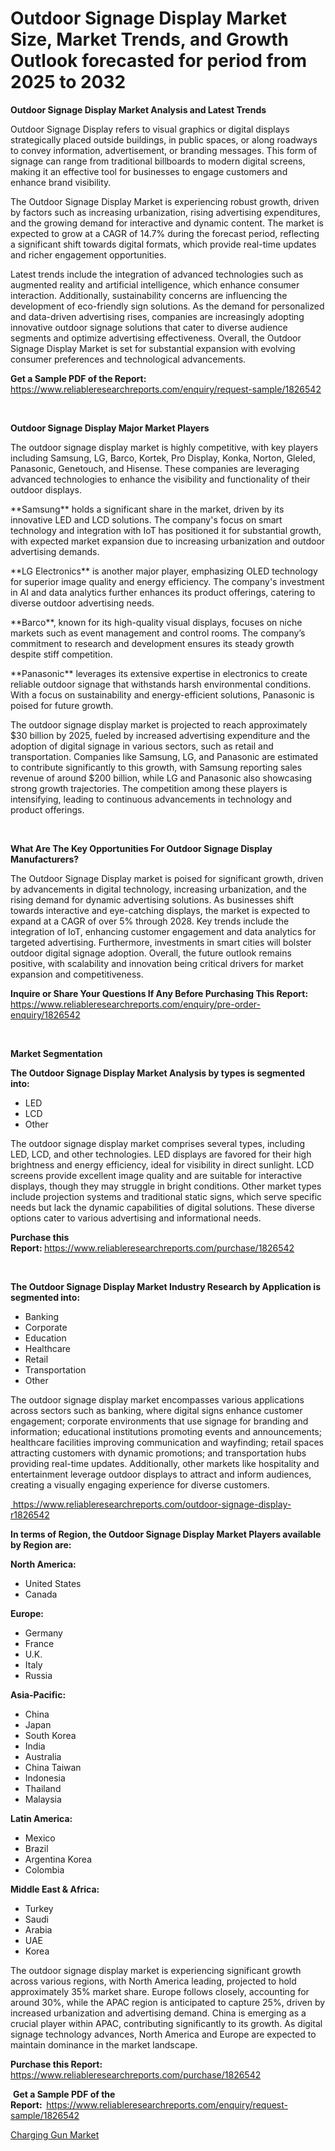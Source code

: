 <p><h1>Outdoor Signage Display Market Size, Market Trends, and Growth Outlook forecasted for period from 2025 to 2032</h1></p><p><strong>Outdoor Signage Display Market Analysis and Latest Trends</strong></p>
<p><p>Outdoor Signage Display refers to visual graphics or digital displays strategically placed outside buildings, in public spaces, or along roadways to convey information, advertisement, or branding messages. This form of signage can range from traditional billboards to modern digital screens, making it an effective tool for businesses to engage customers and enhance brand visibility.</p><p>The Outdoor Signage Display Market is experiencing robust growth, driven by factors such as increasing urbanization, rising advertising expenditures, and the growing demand for interactive and dynamic content. The market is expected to grow at a CAGR of 14.7% during the forecast period, reflecting a significant shift towards digital formats, which provide real-time updates and richer engagement opportunities. </p><p>Latest trends include the integration of advanced technologies such as augmented reality and artificial intelligence, which enhance consumer interaction. Additionally, sustainability concerns are influencing the development of eco-friendly sign solutions. As the demand for personalized and data-driven advertising rises, companies are increasingly adopting innovative outdoor signage solutions that cater to diverse audience segments and optimize advertising effectiveness. Overall, the Outdoor Signage Display Market is set for substantial expansion with evolving consumer preferences and technological advancements.</p></p>
<p><strong>Get a Sample PDF of the Report:&nbsp;</strong> <a href="https://www.reliableresearchreports.com/enquiry/request-sample/1826542?utm_campaign=13&utm_medium=2&utm_source=Github&utm_content=ia&utm_term=09042025&utm_id=outdoor-signage-display">https://www.reliableresearchreports.com/enquiry/request-sample/1826542</a></p>
<p>&nbsp;</p>
<p><strong>Outdoor Signage Display Major Market Players</strong></p>
<p><p>The outdoor signage display market is highly competitive, with key players including Samsung, LG, Barco, Kortek, Pro Display, Konka, Norton, Gleled, Panasonic, Genetouch, and Hisense. These companies are leveraging advanced technologies to enhance the visibility and functionality of their outdoor displays.</p><p>**Samsung** holds a significant share in the market, driven by its innovative LED and LCD solutions. The company's focus on smart technology and integration with IoT has positioned it for substantial growth, with expected market expansion due to increasing urbanization and outdoor advertising demands.</p><p>**LG Electronics** is another major player, emphasizing OLED technology for superior image quality and energy efficiency. The company's investment in AI and data analytics further enhances its product offerings, catering to diverse outdoor advertising needs.</p><p>**Barco**, known for its high-quality visual displays, focuses on niche markets such as event management and control rooms. The company’s commitment to research and development ensures its steady growth despite stiff competition.</p><p>**Panasonic** leverages its extensive expertise in electronics to create reliable outdoor signage that withstands harsh environmental conditions. With a focus on sustainability and energy-efficient solutions, Panasonic is poised for future growth.</p><p>The outdoor signage display market is projected to reach approximately $30 billion by 2025, fueled by increased advertising expenditure and the adoption of digital signage in various sectors, such as retail and transportation. Companies like Samsung, LG, and Panasonic are estimated to contribute significantly to this growth, with Samsung reporting sales revenue of around $200 billion, while LG and Panasonic also showcasing strong growth trajectories. The competition among these players is intensifying, leading to continuous advancements in technology and product offerings.</p></p>
<p>&nbsp;</p>
<p><strong>What Are The Key Opportunities For Outdoor Signage Display Manufacturers?</strong></p>
<p><p>The Outdoor Signage Display market is poised for significant growth, driven by advancements in digital technology, increasing urbanization, and the rising demand for dynamic advertising solutions. As businesses shift towards interactive and eye-catching displays, the market is expected to expand at a CAGR of over 5% through 2028. Key trends include the integration of IoT, enhancing customer engagement and data analytics for targeted advertising. Furthermore, investments in smart cities will bolster outdoor digital signage adoption. Overall, the future outlook remains positive, with scalability and innovation being critical drivers for market expansion and competitiveness.</p></p>
<p><strong>Inquire or Share Your Questions If Any Before Purchasing This Report:</strong> <a href="https://www.reliableresearchreports.com/enquiry/pre-order-enquiry/1826542?utm_campaign=13&utm_medium=2&utm_source=Github&utm_content=ia&utm_term=09042025&utm_id=outdoor-signage-display">https://www.reliableresearchreports.com/enquiry/pre-order-enquiry/1826542</a></p>
<p>&nbsp;</p>
<p><strong>Market Segmentation</strong></p>
<p><strong>The Outdoor Signage Display Market Analysis by types is segmented into:</strong></p>
<p><ul><li>LED</li><li>LCD</li><li>Other</li></ul></p>
<p><p>The outdoor signage display market comprises several types, including LED, LCD, and other technologies. LED displays are favored for their high brightness and energy efficiency, ideal for visibility in direct sunlight. LCD screens provide excellent image quality and are suitable for interactive displays, though they may struggle in bright conditions. Other market types include projection systems and traditional static signs, which serve specific needs but lack the dynamic capabilities of digital solutions. These diverse options cater to various advertising and informational needs.</p></p>
<p><strong>Purchase this Report:&nbsp;</strong><a href="https://www.reliableresearchreports.com/purchase/1826542?utm_campaign=13&utm_medium=2&utm_source=Github&utm_content=ia&utm_term=09042025&utm_id=outdoor-signage-display">https://www.reliableresearchreports.com/purchase/1826542</a></p>
<p>&nbsp;</p>
<p><strong>The Outdoor Signage Display Market Industry Research by Application is segmented into:</strong></p>
<p><ul><li>Banking</li><li>Corporate</li><li>Education</li><li>Healthcare</li><li>Retail</li><li>Transportation</li><li>Other</li></ul></p>
<p><p>The outdoor signage display market encompasses various applications across sectors such as banking, where digital signs enhance customer engagement; corporate environments that use signage for branding and information; educational institutions promoting events and announcements; healthcare facilities improving communication and wayfinding; retail spaces attracting customers with dynamic promotions; and transportation hubs providing real-time updates. Additionally, other markets like hospitality and entertainment leverage outdoor displays to attract and inform audiences, creating a visually engaging experience for diverse customers.</p></p>
<p><a href="https://www.reliableresearchreports.com/outdoor-signage-display-r1826542?utm_campaign=13&utm_medium=2&utm_source=Github&utm_content=ia&utm_term=09042025&utm_id=outdoor-signage-display">&nbsp;https://www.reliableresearchreports.com/outdoor-signage-display-r1826542</a></p>
<p><strong>In terms of Region, the Outdoor Signage Display Market Players available by Region are:</strong></p>
<p>
    <p> <strong> North America: </strong>
        <ul>
            <li>United States</li>
            <li>Canada</li>
        </ul>
        </p> 
    <p> <strong> Europe: </strong>
        <ul>
            <li>Germany</li>
            <li>France</li>
            <li>U.K.</li>
            <li>Italy</li>
            <li>Russia</li>
        </ul>
        </p> 
    <p> <strong> Asia-Pacific: </strong>
        <ul>
            <li>China</li>
            <li>Japan</li>
            <li>South Korea</li>
            <li>India</li>
            <li>Australia</li>
            <li>China Taiwan</li>
            <li>Indonesia</li>
            <li>Thailand</li>
            <li>Malaysia</li>
        </ul>
        </p> 
    <p> <strong> Latin America: </strong>
        <ul>
            <li>Mexico</li>
            <li>Brazil</li>
            <li>Argentina Korea</li>
            <li>Colombia</li>
        </ul>
        </p> 
    <p> <strong> Middle East & Africa: </strong>
        <ul>
            <li>Turkey</li>
            <li>Saudi</li>
            <li>Arabia</li>
            <li>UAE</li>
            <li>Korea</li>
        </ul>
    </p>
    </p>
<p><p>The outdoor signage display market is experiencing significant growth across various regions, with North America leading, projected to hold approximately 35% market share. Europe follows closely, accounting for around 30%, while the APAC region is anticipated to capture 25%, driven by increased urbanization and advertising demand. China is emerging as a crucial player within APAC, contributing significantly to its growth. As digital signage technology advances, North America and Europe are expected to maintain dominance in the market landscape.</p></p>
<p><strong>Purchase this Report: </strong><a href="https://www.reliableresearchreports.com/purchase/1826542?utm_campaign=13&utm_medium=2&utm_source=Github&utm_content=ia&utm_term=09042025&utm_id=outdoor-signage-display">https://www.reliableresearchreports.com/purchase/1826542</a></p>
<p>&nbsp;<strong>Get a Sample PDF of the Report:&nbsp;&nbsp;</strong><a href="https://www.reliableresearchreports.com/enquiry/request-sample/1826542?utm_campaign=13&utm_medium=2&utm_source=Github&utm_content=ia&utm_term=09042025&utm_id=outdoor-signage-display">https://www.reliableresearchreports.com/enquiry/request-sample/1826542</a></p>
<p><strong></strong></p>
<p><p><a href="https://github.com/pllahoithana9/Market-Research-Report-List-1/blob/main/charging-gun-market.md?utm_campaign=13&utm_medium=2&utm_source=Github&utm_content=ia&utm_term=09042025&utm_id=outdoor-signage-display">Charging Gun Market</a></p></p>